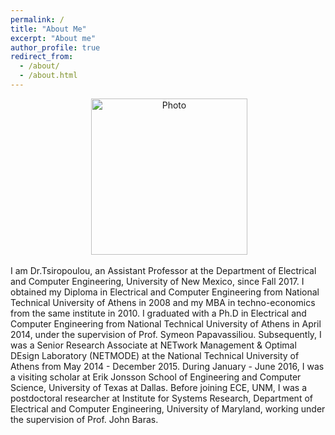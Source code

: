```yaml
---
permalink: /
title: "About Me"
excerpt: "About me"
author_profile: true
redirect_from: 
  - /about/
  - /about.html
---
```


<p align="center">
  <img src="https://geofragkos.github.io/files/unm-ece-logo.png" alt="Photo" style="width: 250px;"/> 
</p>

I am Dr.Tsiropoulou, an Assistant Professor at the Department of Electrical and Computer Engineering, University of New Mexico, since Fall 2017. I obtained my Diploma in Electrical and Computer Engineering from National Technical University of Athens in 2008 and my MBA in techno-economics from the same institute in 2010. I graduated with a Ph.D in Electrical and Computer Engineering from National Technical University of Athens in April 2014, under the supervision of Prof. Symeon Papavassiliou. Subsequently, I was a Senior Research Associate at NETwork Management & Optimal DEsign Laboratory (NETMODE) at the National Technical University of Athens from May 2014 - December 2015. During January - June 2016, I was a visiting scholar at Erik Jonsson School of Engineering and Computer Science, University of Texas at Dallas. Before joining ECE, UNM, I was a postdoctoral researcher at Institute for Systems Research, Department of Electrical and Computer Engineering, University of Maryland, working under the supervision of Prof. John Baras.
